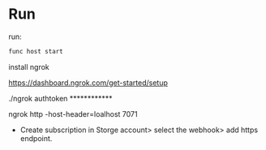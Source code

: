 # Run

run:

```bash
func host start
```

install ngrok

<https://dashboard.ngrok.com/get-started/setup>

./ngrok authtoken ************

ngrok http -host-header=loalhost 7071

- Create subscription in Storge account> select the webhook> add https endpoint.

